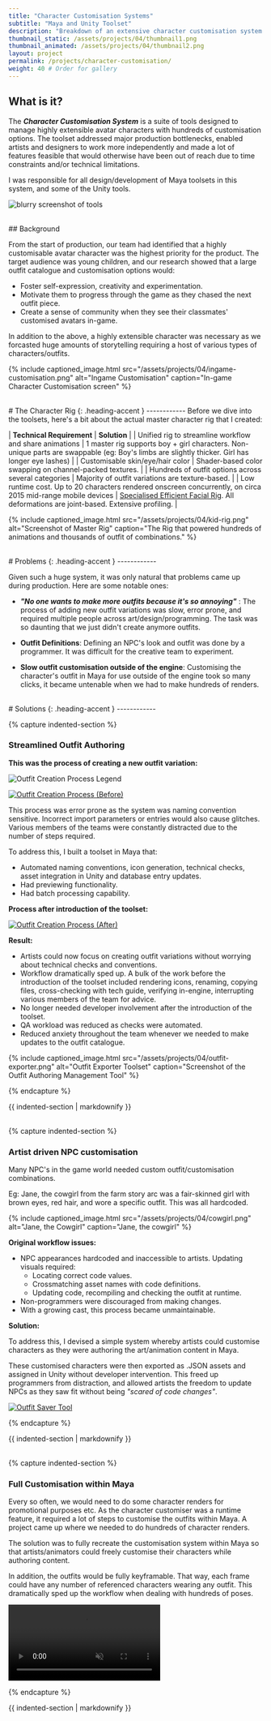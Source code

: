 ```yaml
---
title: "Character Customisation Systems"
subtitle: "Maya and Unity Toolset"
description: "Breakdown of an extensive character customisation system and the associated tools."
thumbnail_static: /assets/projects/04/thumbnail1.png
thumbnail_animated: /assets/projects/04/thumbnail2.png
layout: project
permalink: /projects/character-customisation/
weight: 40 # Order for gallery
---
```






## What is it?

The ***Character Customisation System*** is a suite of tools designed to manage highly extensible avatar characters with hundreds of customisation options. The toolset addressed major production bottlenecks, enabled artists and designers to work more independently and made a lot of features feasible that would otherwise have been out of reach due to time constraints and/or technical limitations.

I was responsible for all design/development of Maya toolsets in this system, and some of the Unity tools.

![blurry screenshot of tools](/assets/projects/04/tools-screenshot.png)



<br>
## Background

From the start of production, our team had identified that a highly customisable avatar character was the highest priority for the product. The target audience was young children, and our research showed that a large outfit catalogue and customisation options would:
* Foster self-expression, creativity and experimentation.
* Motivate them to progress through the game as they chased the next outfit piece.
* Create a sense of community when they see their classmates' customised avatars in-game.

In addition to the above, a highly extensible character was necessary as we forcasted huge amounts of storytelling requiring a host of various types of characters/outfits.

{% include captioned_image.html src="/assets/projects/04/ingame-customisation.png" alt="Ingame Customisation" caption="In-game Character Customisation screen" %}




<br>
# The Character Rig
{: .heading-accent }
------------
Before we dive into the toolsets, here's a bit about the actual master character rig that I created:

| **Technical Requirement** | **Solution** |
| Unified rig to streamline workflow and share animations | 1 master rig supports boy + girl characters. Non-unique parts are swappable (eg: Boy's limbs are slightly thicker. Girl has longer eye lashes) |
| Customisable skin/eye/hair color | Shader-based color swapping on channel-packed textures. |
| Hundreds of outfit options across several categories | Majority of outfit variations are texture-based. |
| Low runtime cost. Up to 20 characters rendered onscreen concurrently, on circa 2015 mid-range mobile devices | [Specialised Efficient Facial Rig](../flipbook-animation-system/). All deformations are joint-based. Extensive profiling. |


{% include captioned_image.html src="/assets/projects/04/kid-rig.png" alt="Screenshot of Master Rig" caption="The Rig that powered hundreds of animations and thousands of outfit of combinations." %}


<br>
# Problems
{: .heading-accent }
------------

Given such a huge system, it was only natural that problems came up during production. Here are some notable ones:

* ***"No one wants to make more outfits because it's so annoying"*** : The process of adding new outfit variations was slow, error prone, and required multiple people across art/design/programming. The task was so daunting that we just didn't create anymore outfits.

* **Outfit Definitions**: Defining an NPC's look and outfit was done by a programmer. It was difficult for the creative team to experiment.

* **Slow outfit customisation outside of the engine**: Customising the character's outfit in Maya for use outside of the engine took so many clicks, it became untenable when we had to make hundreds of renders.





<br>
# Solutions
{: .heading-accent }
------------

{% capture indented-section %}

### Streamlined Outfit Authoring

**This was the process of creating a new outfit variation:**

![Outfit Creation Process Legend](/assets/projects/04/outfit-creation-legend.png)

[![Outfit Creation Process (Before)](/assets/projects/04/outfit-creation-process-before.png)](/assets/projects/04/outfit-creation-process-before.png)

This process was error prone as the system was naming convention sensitive. Incorrect import parameters or entries would also cause glitches. Various members of the teams were constantly distracted due to the number of steps required.

To address this, I built a toolset in Maya that:
* Automated naming conventions, icon generation, technical checks, asset integration in Unity and database entry updates. 
* Had previewing functionality.
* Had batch processing capability.

**Process after introduction of the toolset:**

[![Outfit Creation Process (After)](/assets/projects/04/outfit-creation-process-after.png)](/assets/projects/04/outfit-creation-process-after.png)

**Result:**
* Artists could now focus on creating outfit variations without worrying about technical checks and conventions.
* Workflow dramatically sped up. A bulk of the work before the introduction of the toolset included rendering icons, renaming, copying files, cross-checking with tech guide, verifying in-engine, interrupting various members of the team for advice.
* No longer needed developer involvement after the introduction of the toolset.
* QA workload was reduced as checks were automated.
* Reduced anxiety throughout the team whenever we needed to make updates to the outfit catalogue.

{% include captioned_image.html src="/assets/projects/04/outfit-exporter.png" alt="Outfit Exporter Toolset" caption="Screenshot of the Outfit Authoring Management Tool" %}

{% endcapture %}
<div class="indented-section">{{ indented-section | markdownify }}</div>




<br>

{% capture indented-section %}
### Artist driven NPC customisation

Many NPC's in the game world needed custom outfit/customisation combinations.

Eg: Jane, the cowgirl from the farm story arc was a fair-skinned girl with brown eyes, red hair, and wore a specific outfit. This was all hardcoded.

{% include captioned_image.html src="/assets/projects/04/cowgirl.png" alt="Jane, the Cowgirl" caption="Jane, the cowgirl" %}

**Original workflow issues:**

* NPC appearances hardcoded and inaccessible to artists. Updating visuals required:
  * Locating correct code values.
  * Crossmatching asset names with code definitions.
  * Updating code, recompiling and checking the outfit at runtime.
* Non-programmers were discouraged from making changes.
* With a growing cast, this process became unmaintainable.

**Solution:**

To address this, I devised a simple system whereby artists could customise characters as they were authoring the art/animation content in Maya.

These customised characters were then exported as .JSON assets and assigned in Unity without developer intervention. This freed up programmers from distraction, and allowed artists the freedom to update NPCs as they saw fit without being *"scared of code changes"*.

[![Outfit Saver Tool](/assets/projects/04/outfit-saver-tools.png)](/assets/projects/04/outfit-saver-tools.png)

{% endcapture %}
<div class="indented-section">{{ indented-section | markdownify }}</div>





<br>

{% capture indented-section %}
### Full Customisation within Maya

Every so often, we would need to do some character renders for promotional purposes etc. As the character customiser was a runtime feature, it required a lot of steps to customise the outfits within Maya. A project came up where we needed to do hundreds of character renders.

The solution was to fully recreate the customisation system within Maya so that artists/animators could freely customise their characters while authoring content.

In addition, the outfits would be fully keyframable. That way, each frame could have any number of referenced characters wearing any outfit. This dramatically sped up the workflow when dealing with hundreds of poses.

<div class="video-wrapper">
  <video loop muted playsinline controls>
    <source src="/assets/projects/04/outfit-keyframing-demo.mp4" type="video/mp4">
  </video>
</div>

{% endcapture %}
<div class="indented-section">{{ indented-section | markdownify }}</div>




